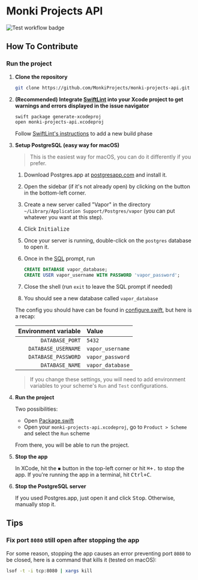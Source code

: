 # Monki Projects API

![Test workflow badge](https://github.com/MonkiProjects/monki-projects-api/workflows/Test/badge.svg)

## How To Contribute

### Run the project

1. **Clone the repository**

   ```sh
   git clone https://github.com/MonkiProjects/monki-projects-api.git
   ```

2. **(Recommended) Integrate [SwiftLint](https://github.com/realm/SwiftLint) into your Xcode project to get warnings and errors displayed in the issue navigator**

   ```sh
   swift package generate-xcodeproj
   open monki-projects-api.xcodeproj
   ```

   Follow [SwiftLint's instructions](https://github.com/realm/SwiftLint#xcode) to add a new build phase

3. **Setup PostgreSQL (easy way for macOS)**

   > This is the easiest way for macOS, you can do it differently if you prefer.

   1. Download Postgres.app at [postgresapp.com](https://postgresapp.com) and install it.
   2. Open the sidebar (if it's not already open) by clicking on the button in the bottom-left corner.
   3. Create a new server called "Vapor" in the directory `~/Library/Application Support/Postgres/vapor` (you can put whatever you want at this step).
   4. Click <kbd>Initialize</kbd>
   5. Once your server is running, double-click on the `postgres` database to open it.
   6. Once in the [SQL](https://en.wikipedia.org/wiki/SQL) prompt, run

      ```sql
      CREATE DATABASE vapor_database;
      CREATE USER vapor_username WITH PASSWORD 'vapor_password';
      ```

   7. Close the shell (run `exit` to leave the SQL prompt if needed)
   8. You should see a new database called `vapor_database`

   The config you should have can be found in [configure.swift](./Sources/App/configure.swift), but here is a recap:

   | Environment variable | Value            |
   | -------------------: | :--------------- |
   | `DATABASE_PORT`      | `5432`           |
   | `DATABASE_USERNAME`  | `vapor_username` |
   | `DATABASE_PASSWORD`  | `vapor_password` |
   | `DATABASE_NAME`      | `vapor_database` |

   > If you change these settings, you will need to add environment variables to your scheme's `Run` and `Test` configurations.

4. **Run the project**

   Two possibilities:
   - Open [Package.swift](./Package.swift)
   - Open your `monki-projects-api.xcodeproj`, go to `Product > Scheme` and select the `Run` scheme

   From there, you will be able to run the project.

5. **Stop the app**

   In XCode, hit the <kbd>◾</kbd> button in the top-left corner or hit <kbd><kbd>⌘</kbd>+<kbd>.</kbd></kbd> to stop the app. If you're running the app in a terminal, hit <kbd><kbd>Ctrl</kbd>+<kbd>C</kbd></kbd>.

6. **Stop the PostgreSQL server**

   If you used Postgres.app, just open it and click <kbd>Stop</kbd>. Otherwise, manually stop it.

## Tips

### Fix port `8080` still open after stopping the app

For some reason, stopping the app causes an error preventing port `8080` to be closed, here is a command that kills it (tested on macOS):

```sh
lsof -t -i tcp:8080 | xargs kill
```
